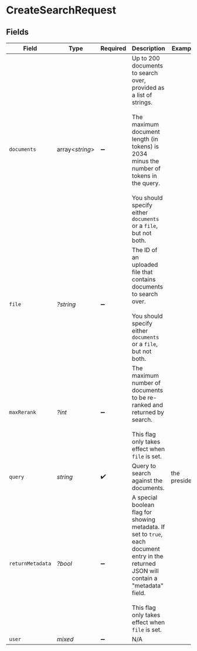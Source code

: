 # CreateSearchRequest


## Fields

| Field                                                                                                                                                                                                                           | Type                                                                                                                                                                                                                            | Required                                                                                                                                                                                                                        | Description                                                                                                                                                                                                                     | Example                                                                                                                                                                                                                         |
| ------------------------------------------------------------------------------------------------------------------------------------------------------------------------------------------------------------------------------- | ------------------------------------------------------------------------------------------------------------------------------------------------------------------------------------------------------------------------------- | ------------------------------------------------------------------------------------------------------------------------------------------------------------------------------------------------------------------------------- | ------------------------------------------------------------------------------------------------------------------------------------------------------------------------------------------------------------------------------- | ------------------------------------------------------------------------------------------------------------------------------------------------------------------------------------------------------------------------------- |
| `documents`                                                                                                                                                                                                                     | array<*string*>                                                                                                                                                                                                                 | :heavy_minus_sign:                                                                                                                                                                                                              | Up to 200 documents to search over, provided as a list of strings.<br/><br/>The maximum document length (in tokens) is 2034 minus the number of tokens in the query.<br/><br/>You should specify either `documents` or a `file`, but not both.<br/> |                                                                                                                                                                                                                                 |
| `file`                                                                                                                                                                                                                          | *?string*                                                                                                                                                                                                                       | :heavy_minus_sign:                                                                                                                                                                                                              | The ID of an uploaded file that contains documents to search over.<br/><br/>You should specify either `documents` or a `file`, but not both.<br/>                                                                               |                                                                                                                                                                                                                                 |
| `maxRerank`                                                                                                                                                                                                                     | *?int*                                                                                                                                                                                                                          | :heavy_minus_sign:                                                                                                                                                                                                              | The maximum number of documents to be re-ranked and returned by search.<br/><br/>This flag only takes effect when `file` is set.<br/>                                                                                           |                                                                                                                                                                                                                                 |
| `query`                                                                                                                                                                                                                         | *string*                                                                                                                                                                                                                        | :heavy_check_mark:                                                                                                                                                                                                              | Query to search against the documents.                                                                                                                                                                                          | the president                                                                                                                                                                                                                   |
| `returnMetadata`                                                                                                                                                                                                                | *?bool*                                                                                                                                                                                                                         | :heavy_minus_sign:                                                                                                                                                                                                              | A special boolean flag for showing metadata. If set to `true`, each document entry in the returned JSON will contain a "metadata" field.<br/><br/>This flag only takes effect when `file` is set.<br/>                          |                                                                                                                                                                                                                                 |
| `user`                                                                                                                                                                                                                          | *mixed*                                                                                                                                                                                                                         | :heavy_minus_sign:                                                                                                                                                                                                              | N/A                                                                                                                                                                                                                             |                                                                                                                                                                                                                                 |